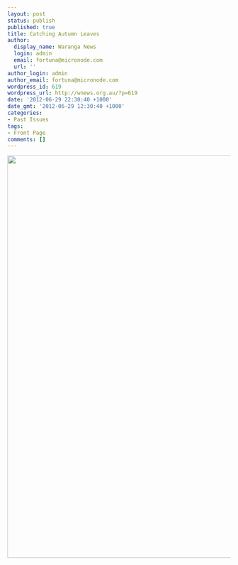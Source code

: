 ```yaml
---
layout: post
status: publish
published: true
title: Catching Autumn Leaves
author:
  display_name: Waranga News
  login: admin
  email: fortuna@micronode.com
  url: ''
author_login: admin
author_email: fortuna@micronode.com
wordpress_id: 619
wordpress_url: http://wnews.org.au/?p=619
date: '2012-06-29 22:30:40 +1000'
date_gmt: '2012-06-29 12:30:40 +1000'
categories:
- Past Issues
tags:
- Front Page
comments: []
---
```

<p><a href="http://wnews.org.au/wp-content/uploads/2012/06/frontpage-20120628.pdf"><img class="alignnone size-full wp-image-616" title="Front Page - June 28, 2012" alt="" src="http://wnews.org.au/wp-content/uploads/2012/06/frontpage-20120628.png" width="624" height="907" /></a></p>
